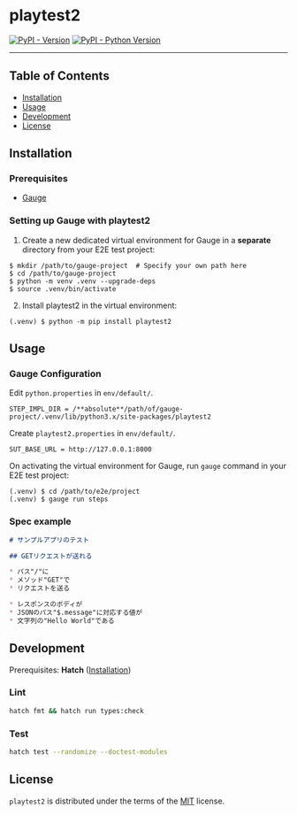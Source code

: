 # playtest2

[![PyPI - Version](https://img.shields.io/pypi/v/playtest2.svg)](https://pypi.org/project/playtest2)
[![PyPI - Python Version](https://img.shields.io/pypi/pyversions/playtest2.svg)](https://pypi.org/project/playtest2)

-----

## Table of Contents

- [Installation](#installation)
- [Usage](#usage)
- [Development](#development)
- [License](#license)

## Installation

### Prerequisites

* [Gauge](https://docs.gauge.org/getting_started/installing-gauge)

### Setting up Gauge with playtest2

1. Create a new dedicated virtual environment for Gauge in a **separate** directory from your E2E test project:

```console
$ mkdir /path/to/gauge-project  # Specify your own path here
$ cd /path/to/gauge-project
$ python -m venv .venv --upgrade-deps
$ source .venv/bin/activate
```

2. Install playtest2 in the virtual environment:

```console
(.venv) $ python -m pip install playtest2
```

## Usage

### Gauge Configuration

Edit `python.properties` in `env/default/`.

```
STEP_IMPL_DIR = /**absolute**/path/of/gauge-project/.venv/lib/python3.x/site-packages/playtest2
```

Create `playtest2.properties` in `env/default/`.

```
SUT_BASE_URL = http://127.0.0.1:8000
```

On activating the virtual environment for Gauge, run `gauge` command in your E2E test project:

```console
(.venv) $ cd /path/to/e2e/project
(.venv) $ gauge run steps
```

### Spec example

```markdown
# サンプルアプリのテスト

## GETリクエストが送れる

* パス"/"に
* メソッド"GET"で
* リクエストを送る

* レスポンスのボディが
* JSONのパス"$.message"に対応する値が
* 文字列の"Hello World"である
```

## Development

Prerequisites: **Hatch** ([Installation](https://hatch.pypa.io/latest/install/))

### Lint

```bash
hatch fmt && hatch run types:check
```

### Test

```bash
hatch test --randomize --doctest-modules
```

## License

`playtest2` is distributed under the terms of the [MIT](https://spdx.org/licenses/MIT.html) license.
